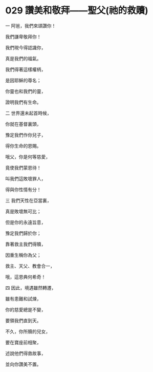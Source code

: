 # 029 讚美和敬拜——聖父(祂的救贖)

一 阿爸，我們來頌讚你！

我們謙卑敬拜你！

我們現今得認識你，

真是我們的福氣。

我們得著這樣權柄，

是因耶穌的尊名；

你靈也和我們的靈，

證明我們有生命。

二 世界還未起首時候，

你就在基督裏頭，

豫定我們作你兒子，

得你生命的恩賜。

哦父，你是何等慈愛，

竟使我們蒙恩待！

叫我們這敗壞罪人，

得與你性情有分！

三 我們天性在亞當裏，

真是敗壞無可比；

但是你的永遠旨意，

豫定我們歸於你；

靠著救主我們得贖，

因重生稱你為父；

救主、天父、教會合一，

哦，這恩典何希奇！

四 因此，境遇雖然轉遷，

雖有患難和試煉，

你的慈愛總是不變，

要領我們直到天。

不久，你所贖的兒女，

要在寶座前相聚，

述說他們得救故事，

並向你讚美不置。

